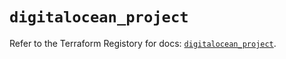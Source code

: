 # `digitalocean_project`

Refer to the Terraform Registory for docs: [`digitalocean_project`](https://registry.terraform.io/providers/digitalocean/digitalocean/2.34.0/docs/resources/project).
